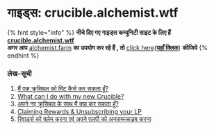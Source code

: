 # गाइड्स: crucible.alchemist.wtf

{% hint style="info" %}
**नीचे दिए गए गाइड्स कम्युनिटी साइट के लिए हैं**  [**crucible.alchemist.wtf**](https://crucible.alchemist.wtf/)  
**अगर आप** [alchemist.farm](https://alchemist.farm/) **का उपयोग कर रहे हैं , तो** [click here](../guides-alchemist.farm/)\([**यहाँ क्लिक**](https://crucible.alchemist.wtf/)\) **कीजिये**
{% endhint %}

### **लेख-सूची**

1. [मैं एक क्रूसिबल को मिंट कैसे कर सकता हूँ?](how-do-i-mint-a-crucible.md)
2. [What can I do with my new Crucible?](what-can-i-do-with-my-new-crucible.md)
3. [अपने नए क्रूसिबल के साथ मैं क्या कर सकता हूँ?](what-can-i-do-with-my-new-crucible.md)
4. [Claiming Rewards & Unsubscribing your LP](claiming-rewards-and-unsubscribing-your-lp.md)
5. [रिवार्ड्स को क्लेम करना एवं अपने एलपी को अनसब्स्क्राइब करना](claiming-rewards-and-unsubscribing-your-lp.md)

